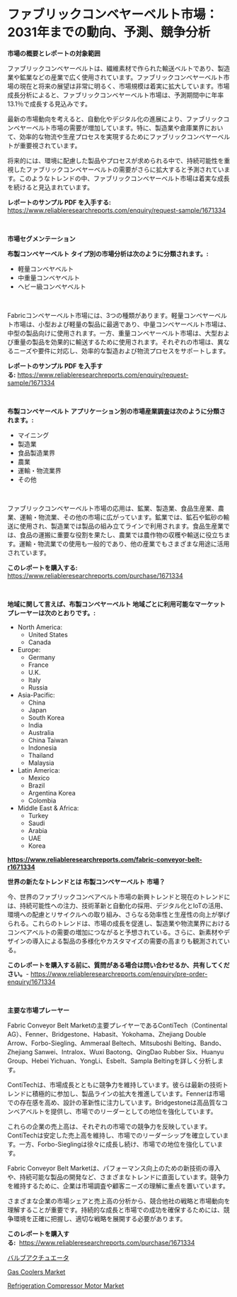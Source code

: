 <p><h1>ファブリックコンベヤーベルト市場：2031年までの動向、予測、競争分析</h1></p><p><strong>市場の概要とレポートの対象範囲</strong></p>
<p><p>ファブリックコンベヤーベルトは、繊維素材で作られた輸送ベルトであり、製造業や鉱業などの産業で広く使用されています。ファブリックコンベヤーベルト市場の現在と将来の展望は非常に明るく、市場規模は着実に拡大しています。市場成長分析によると、ファブリックコンベヤーベルト市場は、予測期間中に年率13.1％で成長する見込みです。</p><p>最新の市場動向を考えると、自動化やデジタル化の進展により、ファブリックコンベヤーベルト市場の需要が増加しています。特に、製造業や倉庫業界において、効率的な物流や生産プロセスを実現するためにファブリックコンベヤーベルトが重要視されています。</p><p>将来的には、環境に配慮した製品やプロセスが求められる中で、持続可能性を重視したファブリックコンベヤーベルトの需要がさらに拡大すると予測されています。このようなトレンドの中、ファブリックコンベヤーベルト市場は着実な成長を続けると見込まれています。</p></p>
<p><strong>レポートのサンプル PDF を入手する:</strong> <a href="https://www.reliableresearchreports.com/enquiry/request-sample/1671334">https://www.reliableresearchreports.com/enquiry/request-sample/1671334</a></p>
<p>&nbsp;</p>
<p><strong>市場セグメンテーション</strong></p>
<p><strong>布製コンベヤーベルト タイプ別の市場分析は次のように分類されます。:</strong></p>
<p><ul><li>軽量コンベヤベルト</li><li>中重量コンベヤベルト</li><li>ヘビー級コンベヤベルト</li></ul></p>
<p>&nbsp;</p>
<p><p>Fabricコンベヤーベルト市場には、3つの種類があります。軽量コンベヤーベルト市場は、小型および軽量の製品に最適であり、中量コンベヤーベルト市場は、中型の製品向けに使用されます。一方、重量コンベヤーベルト市場は、大型および重量の製品を効果的に輸送するために使用されます。それぞれの市場は、異なるニーズや要件に対応し、効率的な製造および物流プロセスをサポートします。</p></p>
<p><strong>レポートのサンプル PDF を入手する:</strong>&nbsp;<a href="https://www.reliableresearchreports.com/enquiry/request-sample/1671334">https://www.reliableresearchreports.com/enquiry/request-sample/1671334</a></p>
<p>&nbsp;</p>
<p><strong> 布製コンベヤーベルト アプリケーション別の市場産業調査は次のように分類されます。:</strong></p>
<p><ul><li>マイニング</li><li>製造業</li><li>食品製造業界</li><li>農業</li><li>運輸・物流業界</li><li>その他</li></ul></p>
<p>&nbsp;</p>
<p><p>ファブリックコンベヤーベルト市場の応用は、鉱業、製造業、食品生産業、農業、運輸・物流業、その他の市場に広がっています。鉱業では、鉱石や鉱砂の輸送に使用され、製造業では製品の組み立てラインで利用されます。食品生産業では、食品の運搬に重要な役割を果たし、農業では農作物の収穫や輸送に役立ちます。運輸・物流業での使用も一般的であり、他の産業でもさまざまな用途に活用されています。</p></p>
<p><strong>このレポートを購入する:</strong>&nbsp; <a href="https://www.reliableresearchreports.com/purchase/1671334">https://www.reliableresearchreports.com/purchase/1671334</a></p>
<p>&nbsp;</p>
<p><strong>地域に関して言えば、布製コンベヤーベルト 地域ごとに利用可能なマーケットプレーヤーは次のとおりです。:</strong></p>
<p><ul>
    <li>
        North America:
        <ul>
            <li>United States</li>
            <li>Canada</li>
        </ul>
    </li>
    <li>
        Europe:
        <ul>
            <li>Germany</li>
            <li>France</li>
            <li>U.K.</li>
            <li>Italy</li>
            <li>Russia</li>
        </ul>
    </li>
    <li>
        Asia-Pacific:
        <ul>
            <li>China</li>
            <li>Japan</li>
            <li>South Korea</li>
            <li>India</li>
            <li>Australia</li>
            <li>China Taiwan</li>
            <li>Indonesia</li>
            <li>Thailand</li>
            <li>Malaysia</li>
        </ul>
    </li>
    <li>
        Latin America:
        <ul>
            <li>Mexico</li>
            <li>Brazil</li>
            <li>Argentina Korea</li>
            <li>Colombia</li>
        </ul>
    </li>
    <li>
        Middle East & Africa:
        <ul>
            <li>Turkey</li>
            <li>Saudi</li>
            <li>Arabia</li>
            <li>UAE</li>
            <li>Korea</li>
        </ul>
    </li>
    </ul></p>
<p><strong><a href="https://www.reliableresearchreports.com/fabric-conveyor-belt-r1671334">https://www.reliableresearchreports.com/fabric-conveyor-belt-r1671334</a></strong>&nbsp;</p>
<p><strong>世界の新たなトレンドとは 布製コンベヤーベルト 市場？</strong></p>
<p><p>今、世界のファブリックコンベアベルト市場の新興トレンドと現在のトレンドには、持続可能性への注力、技術革新と自動化の採用、デジタル化とIoTの活用、環境への配慮とリサイクルへの取り組み、さらなる効率性と生産性の向上が挙げられる。これらのトレンドは、市場の成長を促進し、製造業や物流業界におけるコンベアベルトの需要の増加につながると予想されている。さらに、新素材やデザインの導入による製品の多様化やカスタマイズの需要の高まりも観測されている。</p></p>
<p><strong>このレポートを購入する前に、質問がある場合は問い合わせるか、共有してください。</strong>- <a href="https://www.reliableresearchreports.com/enquiry/pre-order-enquiry/1671334">https://www.reliableresearchreports.com/enquiry/pre-order-enquiry/1671334</a></p>
<p>&nbsp;</p>
<p><strong>主要な市場プレーヤー</strong></p>
<p><p>Fabric Conveyor Belt Marketの主要プレイヤーであるContiTech（Continental AG）、Fenner、Bridgestone、Habasit、Yokohama、Zhejiang Double Arrow、Forbo-Siegling、Ammeraal Beltech、Mitsuboshi Belting、Bando、Zhejiang Sanwei、Intralox、Wuxi Baotong、QingDao Rubber Six、Huanyu Group、Hebei Yichuan、YongLi、Esbelt、Sampla Beltingを詳しく分析します。 </p><p>ContiTechは、市場成長とともに競争力を維持しています。彼らは最新の技術トレンドに積極的に参加し、製品ラインの拡大を推進しています。Fennerは市場での存在感を高め、設計の革新性に注力しています。Bridgestoneは高品質なコンベアベルトを提供し、市場でのリーダーとしての地位を強化しています。</p><p>これらの企業の売上高は、それぞれの市場での競争力を反映しています。ContiTechは安定した売上高を維持し、市場でのリーダーシップを確立しています。一方、Forbo-Sieglingは徐々に成長し続け、市場での地位を強化しています。</p><p>Fabric Conveyor Belt Marketは、パフォーマンス向上のための新技術の導入や、持続可能な製品の開発など、さまざまなトレンドに直面しています。競争力を維持するために、企業は市場調査や顧客ニーズの理解に重点を置いています。</p><p>さまざまな企業の市場シェアと売上高の分析から、競合他社の戦略と市場動向を理解することが重要です。持続的な成長と市場での成功を確保するためには、競争環境を正確に把握し、適切な戦略を展開する必要があります。</p></p>
<p><strong>このレポートを購入する:</strong>&nbsp;&nbsp;<a href="https://www.reliableresearchreports.com/purchase/1671334">https://www.reliableresearchreports.com/purchase/1671334</a></p>
<p><p><a href="https://github.com/SarahFahey88/Market-Research-Report-List-1/blob/main/975017132001.md">バルブアクチュエータ</a></p><p><a href="https://github.com/okotobwrhuteie/Market-Research-Report-List-2/blob/main/gas-coolers-market.md">Gas Coolers Market</a></p><p><a href="https://github.com/myacatherineblakecaczo9vcsw/Market-Research-Report-List-2/blob/main/refrigeration-compressor-motor-market.md">Refrigeration Compressor Motor Market</a></p></p>